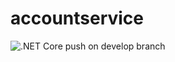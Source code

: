 # accountservice
![.NET Core push on develop branch](https://github.com/S65-2-project/AccountService/workflows/.NET%20Core%20push%20on%20develop%20branch/badge.svg?branch=develop)
